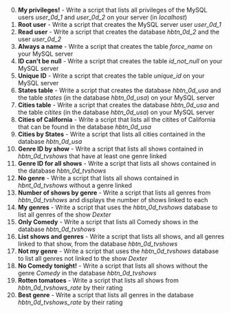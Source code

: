 0. **My privileges!** - Write a script that lists all privileges of the MySQL users *user_0d_1* and *user_0d_2* on your server (in *localhost*)
1. **Root user** - Write a script that creates the MySQL server user *user_0d_1*
2. **Read user** - Write a script that creates the database *hbtn_0d_2* and the user *user_0d_2*
3. **Always a name** - Write a script that creates the table *force_name* on your MySQL server
4. **ID can't be null** - Write a script that creates the table *id_not_null* on your MySQL server
5. **Unique ID** - Write a script that creates the table *unique_id* on your MySQL server
6. **States table** -  Write a script that creates the database *hbtn_0d_usa* and the table *states* (in the database *hbtn_0d_usa*) on your MySQL server
7. **Cities table** - Write a script that creates the database *hbtn_0d_usa* and the table *citites* (in the database *hbtn_0d_usa*) on your MySQL server
8. **Cities of California** - Write a script that lists all the citites of California that can be found in the database *hbtn_0d_usa*
9. **Cities by States** - Write a script that lists all cities contained in the database *hbtn_0d_usa*
10. **Genre ID by show** - Write a script that lists all shows contained in *hbtn_0d_tvshows* that have at least one genre linked
11. **Genre ID for all shows** - Write a script that lists all shows contained in the database *hbtn_0d_tvshows*
12. **No genre** - Write a script that lists all shows contained in *hbnt_0d_tvshows* without a genre linked
13. **Number of shows by genre** - Write a script that lists all genres from *hbtn_0d_tvshows* and displays the number of shows linked to each
14. **My genres** - Write a script that uses the *hbtn_0d_tvshows* database to list all genres of the show *Dexter*
15. **Only Comedy** - Write a script that lists all Comedy shows in the database *hbtn_0d_tvshows*
16. **List shows and genres** - Write a script that lists all shows, and all genres linked to that show, from the database *hbtn_0d_tvshows*
17. **Not my genre** - Write a script that uses the *hbtn_0d_tvshows* database to list all genres not linked to the show *Dexter*
18. **No Comedy tonight!** - Write a script that lists all shows without the genre *Comedy* in the database *hbtn_0d_tvshows*
19. **Rotten tomatoes** - Write a script that lists all shows from *hbtn_0d_tvshows_rate* by their rating
20. **Best genre** - Write a script that lists all genres in the database *hbtn_0d_tvshows_rate* by their rating
